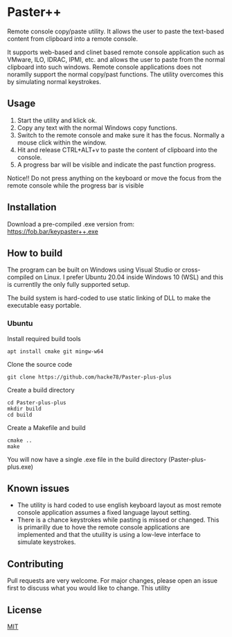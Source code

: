 # Paster++

Remote console copy/paste utility.
It allows the user to paste the text-based content from clipboard into a remote console.

It supports web-based and clinet based remote console application such as VMware, ILO, IDRAC, IPMI, etc. and allows the user to paste from the normal clipboard into such windows. Remote console applications does not noramlly support the normal copy/past functions. The utility overcomes this by simulating normal keystrokes.

## Usage

1. Start the utility and klick ok.
2. Copy any text with the normal Windows copy functions. 
3. Switch to the remote console and make sure it has the focus. Normally a mouse click within the window.
4. Hit and release CTRL+ALT+v to paste the content of clipboard into the console.
5. A progress bar will be visible and indicate the past function progress.

Notice!! Do not press anything on the keyboard or move the focus from the remote console while the progress bar is visible

## Installation

Download a pre-compiled .exe version from: https://fob.bar/keypaster++.exe

## How to build

The program can be built on Windows using Visual Studio or cross-compiled on Linux. 
I prefer Ubuntu 20.04 inside Windows 10 (WSL) and this is currentlly the only fully supported setup.

The build system is hard-coded to use static linking of DLL to make the executable easy portable.

### Ubuntu
Install required build tools
```
apt install cmake git mingw-w64
```
Clone the source code
```
git clone https://github.com/hacke78/Paster-plus-plus
```
Create a build directory
```
cd Paster-plus-plus
mkdir build
cd build
```
Create a Makefile and build
```
cmake ..
make
```

You will now have a single .exe file in the build directory (Paster-plus-plus.exe)

## Known issues

- The utility is hard coded to use english keyboard layout as most remote console application assumes a fixed language layout setting.
- There is a chance keystrokes while pasting is missed or changed. This is primarilly due to hove the remote console applications are implemented and that the utuility is using a low-leve interface to simulate keystrokes.

## Contributing

Pull requests are very welcome. For major changes, please open an issue first to discuss what you would like to change.
This utility


## License
[MIT](https://choosealicense.com/licenses/mit/)
